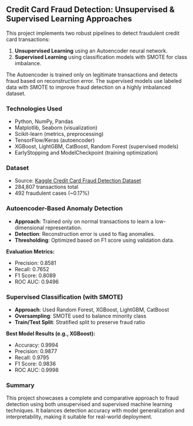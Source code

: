 ## Credit Card Fraud Detection: Unsupervised & Supervised Learning Approaches

This project implements two robust pipelines to detect fraudulent credit card transactions:

1. **Unsupervised Learning** using an Autoencoder neural network.
2. **Supervised Learning** using classification models with SMOTE for class imbalance.

The Autoencoder is trained only on legitimate transactions and detects fraud based on reconstruction error. The supervised models use labeled data with SMOTE to improve fraud detection on a highly imbalanced dataset.

### Technologies Used

- Python, NumPy, Pandas
- Matplotlib, Seaborn (visualization)
- Scikit-learn (metrics, preprocessing)
- TensorFlow/Keras (autoencoder)
- XGBoost, LightGBM, CatBoost, Random Forest (supervised models)
- EarlyStopping and ModelCheckpoint (training optimization)

### Dataset

- Source: [Kaggle Credit Card Fraud Detection Dataset](https://www.kaggle.com/datasets/mlg-ulb/creditcardfraud)
- 284,807 transactions total
- 492 fraudulent cases (~0.17%)

### Autoencoder-Based Anomaly Detection

- **Approach**: Trained only on normal transactions to learn a low-dimensional representation.
- **Detection**: Reconstruction error is used to flag anomalies.
- **Thresholding**: Optimized based on F1 score using validation data.

**Evaluation Metrics:**
- Precision: 0.8581
- Recall: 0.7652
- F1 Score: 0.8089
- ROC AUC: 0.9496

### Supervised Classification (with SMOTE)

- **Approach**: Used Random Forest, XGBoost, LightGBM, CatBoost
- **Oversampling**: SMOTE used to balance minority class
- **Train/Test Split**: Stratified split to preserve fraud ratio

**Best Model Results (e.g., XGBoost):**
- Accuracy: 0.9994
- Precision: 0.9877
- Recall: 0.9795
- F1 Score: 0.9836
- ROC AUC: 0.9998

### Summary

This project showcases a complete and comparative approach to fraud detection using both unsupervised and supervised machine learning techniques. It balances detection accuracy with model generalization and interpretability, making it suitable for real-world deployment.
